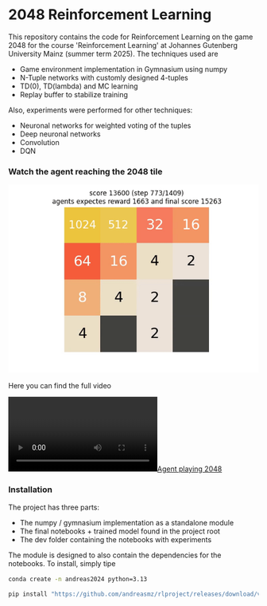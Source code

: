 # 2048 Reinforcement Learning

This repository contains the code for Reinforcement Learning on the game 2048 for the course 'Reinforcement Learning' at Johannes Gutenberg University Mainz (summer term 2025). The techniques used are
* Game environment implementation in Gymnasium using numpy
* N-Tuple networks with customly designed 4-tuples
* TD(0), TD(lambda) and MC learning
* Replay buffer to stabilize training

Also, experiments were performed for other techniques:
* Neuronal networks for weighted voting of the tuples
* Deep neuronal networks
* Convolution
* DQN

### Watch the agent reaching the 2048 tile

![Agent reaches tile 2048](media/n4-tuple_network_MC_avg_vote/n4_avg_MC_lambda_2048_score_27172_02.gif)

Here you can find the full video

[![Agent playing 2048](media/n4-tuple_network_MC_avg_vote/n4_avg_MC_lambda_2048_score_27172.mp4)](media/n4-tuple_network_MC_avg_vote/n4_avg_MC_lambda_2048_score_27172.mp4)


### Installation

The project has three parts:
* The numpy / gymnasium implementation as a standalone module
* The final notebooks + trained model found in the project root
* The dev folder containing the notebooks with experiments

The module is designed to also contain the dependencies for the notebooks. To install, simply tipe

```bash
conda create -n andreas2024 python=3.13
```

```bash
pip install "https://github.com/andreasmz/rlproject/releases/download/v1.0.1/andreas2048-1.0.1-py3-none-any.whl" --upgrade
```
